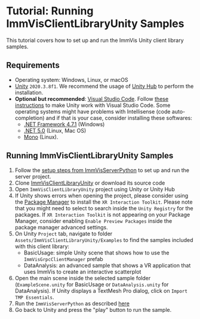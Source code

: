 # Tutorial:  Running ImmVisClientLibraryUnity Samples

This tutorial covers how to set up and run the ImmVis Unity client library samples.

## Requirements

- Operating system: Windows, Linux, or macOS
- [Unity](https://unity.com/) `2020.3.8f1`. We recommend the usage of [Unity Hub](https://docs.unity3d.com/Manual/GettingStartedInstallingHub.html) to perform the installation.
- **Optional but recommended**: [Visual Studio Code](https://code.visualstudio.com/). Follow [these instructions](https://code.visualstudio.com/docs/other/unity) to make Unity work with Visual Studio Code. Some operating systems might have problems with Intellisense (code auto-completion) and if that is your case, consider installing these softwares: 
    - [.NET Framework 4.7.1](https://dotnet.microsoft.com/download/dotnet-framework/net471) (Windows)
    - [.NET 5.0](https://dotnet.microsoft.com/download) (Linux, Mac OS)
    - [Mono](https://www.mono-project.com/download/stable/#download-lin) (Linux).

## Running ImmVisClientLibraryUnity Samples

1. Follow the [setup steps from ImmVisServerPython](https://github.com/imdavi/ImmVisServerPython/blob/main/docs/tutorial_setup.md) to set up and run the server project.
1. Clone [ImmVisClientLibraryUnity](https://github.com/imdavi/ImmVisClientLibraryUnity) or download its source code
1. Open `ImmVisClientLibraryUnity` project using Unity or Unity Hub
1. If Unity shows errors when opening the project, please consider using the [Package Manager](https://docs.unity3d.com/Manual/upm-ui.html) to install the `XR Interaction Toolkit`. Please note that you might need to select to search inside the `Unity Registry` for the packages. If `XR Interaction Toolkit` is not appearing on your Package Manager, consider enabling `Enable Preview Packages` inside the package manager advanced settings.
1. On Unity `Project` tab, navigate to folder `Assets/ImmVisClientLibraryUnity/Examples` to find the samples included with this client library:
    * BasicUsage: simple Unity scene that shows how to use the `ImmVisGrpcClientManager` prefab
    * DataAnalysis: an advanced sample that shows a VR application that uses ImmVis to create an interactive scatterplot
1. Open the main scene inside the selected sample folder (`ExampleScene.unity` for BasicUsage or `DataAnalysis.unity` for DataAnalysis). If Unity displays a TextMesh Pro dialog, click on `Import TMP Essentials`.
1. Run the `ImmVisServerPython` as described [here](https://github.com/imdavi/ImmVisServerPython/blob/main/docs/tutorial_setup.md#running-immvis-server)
1. Go back to Unity and press the "play" button to run the sample.
